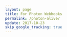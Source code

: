 ```yaml
---
layout: page
title: For Photon Webhooks
permalink: /photon-alive/
update: 2017-10-23
skip_google_tracking: true
---
```

